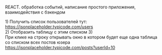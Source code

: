 REACT. обработка событий, написание простого приложения, взаимодействия с бэкендом

1) Получить список пользователей тут:
https://jsonplaceholder.typicode.com/users
2) Отобразить таблицу с этим списком
3) При клике на строку открывать окно в котором будет еще одна таблица со списком всех постов юзера
https://jsonplaceholder.typicode.com/posts?userId=10
